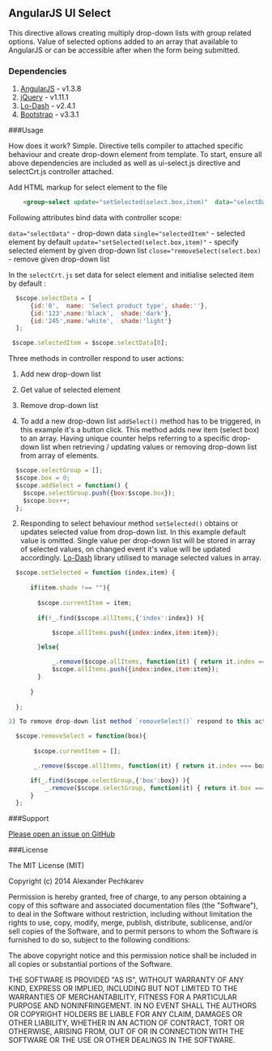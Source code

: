 ## AngularJS UI Select
This directive allows creating multiply drop-down lists with group related options. Value of selected options added to an array that available to AngularJS or can be accessible after when the form being submitted.

### Dependencies

1. [AngularJS](https://angularjs.org/) - v1.3.8
2. [jQuery](http://jquery.com/) - v1.11.1
3. [Lo-Dash](https://lodash.com/) - v2.4.1
4. [Bootstrap](http://getbootstrap.com/) - v3.3.1

###Usage

How does it work? Simple. Directive tells compiler to attached specific behaviour and create drop-down element from template. 
To start, ensure all above dependencies are included as well as ui-select.js directive and selectCrt.js controller attached.

Add HTML markup for select element to the file

```html
    <group-select update="setSelected(select.box,item)"  data="selectData" single="selectedItem" close="removeSelect(select.box)"  ng-repeat="select in selectGroup"></group-select>
```

Following attributes bind data with controller scope:

 `data="selectData"`   - drop-down data 
 `single="selectedItem"`  - selected element by default
 `update="setSelected(select.box,item)"` - specify selected element by given drop-down list
 `close="removeSelect(select.box)` - remove given drop-down list


In the `selectCrt.js` set data for select element and initialise selected item by default :

```javascript
  $scope.selectData = [
      {id:'0',  name: 'Select product type', shade:''},
      {id:'123',name:'black',  shade:'dark'},
      {id:'245',name:'white',  shade:'light'}     
  ];

 $scope.selectedItem = $scope.selectData[0]; 
```

Three methods in controller respond to user actions:

1) Add new drop-down list
2) Get value of selected element
3) Remove drop-down list


1) To add a new drop-down list `addSelect()` method has to be triggered, in this example it's a button click. This method adds new item (select box) to an array. Having unique counter helps referring to a specific drop-down list when retrieving / updating values or removing drop-down list from array of elements.

```javascript
  $scope.selectGroup = [];
  $scope.box = 0;
  $scope.addSelect = function() {
    $scope.selectGroup.push({box:$scope.box});
    $scope.box++;
  };
```


2) Responding to select behaviour method `setSelected()` obtains or updates selected value from drop-down list. In this example default value is omitted. Single value per drop-down list will be stored in array of selected values, on changed event it's value will be updated accordingly. [Lo-Dash](https://lodash.com/) library utilised to manage selected values in array. 

```javascript
  $scope.setSelected = function (index,item) {
      
      if(item.shade !== ""){
      
        $scope.currentItem = item;
      
        if(!_.find($scope.allItems,{'index':index}) ){

            $scope.allItems.push({index:index,item:item});

        }else{

            _.remove($scope.allItems, function(it) { return it.index === index; });
            $scope.allItems.push({index:index,item:item});
        }
      
      }
        
  };
```

```javascript
3) To remove drop-down list method `removeSelect()` respond to this action. Selected value from given drop-down list being removed from array of values first and then drop-down list being removed it's self.

  $scope.removeSelect = function(box){
      
       $scope.currentItem = [];

       _.remove($scope.allItems, function(it) { return it.index === box; });

      if(_.find($scope.selectGroup,{'box':box}) ){
          _.remove($scope.selectGroup, function(it) { return it.box === box; });
      }
  };
```




###Support

[Please open an issue on GitHub](https://github.com/alexpechkarev/angular-ui-select/issues)


###License

The MIT License (MIT)

Copyright (c) 2014 Alexander Pechkarev

Permission is hereby granted, free of charge, to any person obtaining a copy
of this software and associated documentation files (the "Software"), to deal
in the Software without restriction, including without limitation the rights
to use, copy, modify, merge, publish, distribute, sublicense, and/or sell
copies of the Software, and to permit persons to whom the Software is
furnished to do so, subject to the following conditions:

The above copyright notice and this permission notice shall be included in all
copies or substantial portions of the Software.

THE SOFTWARE IS PROVIDED "AS IS", WITHOUT WARRANTY OF ANY KIND, EXPRESS OR
IMPLIED, INCLUDING BUT NOT LIMITED TO THE WARRANTIES OF MERCHANTABILITY,
FITNESS FOR A PARTICULAR PURPOSE AND NONINFRINGEMENT. IN NO EVENT SHALL THE
AUTHORS OR COPYRIGHT HOLDERS BE LIABLE FOR ANY CLAIM, DAMAGES OR OTHER
LIABILITY, WHETHER IN AN ACTION OF CONTRACT, TORT OR OTHERWISE, ARISING FROM,
OUT OF OR IN CONNECTION WITH THE SOFTWARE OR THE USE OR OTHER DEALINGS IN THE
SOFTWARE.